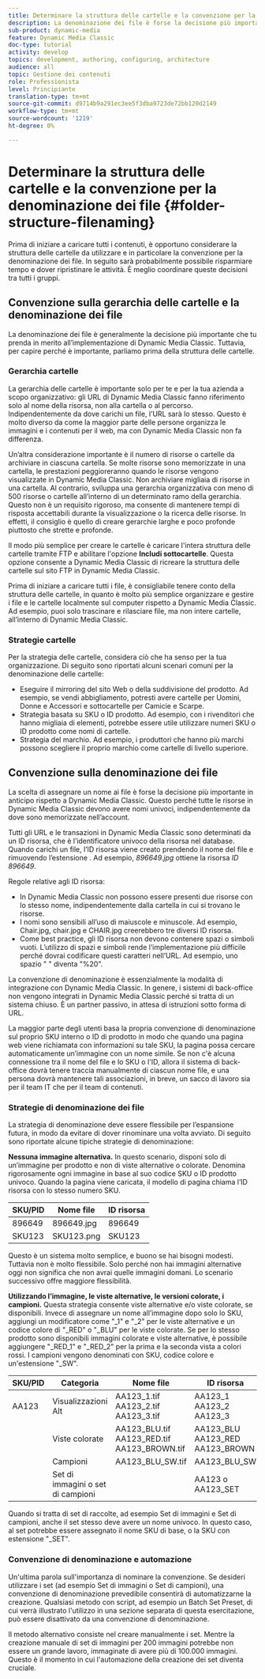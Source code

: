 ```yaml
---
title: Determinare la struttura delle cartelle e la convenzione per la denominazione dei file
description: La denominazione dei file è forse la decisione più importante da prendere durante l’implementazione di Dynamic Media Classic. Anche la struttura delle cartelle è importante. Scopri perché è così importante e possibile adottare approcci per la struttura delle cartelle e i nomi dei file.
sub-product: dynamic-media
feature: Dynamic Media Classic
doc-type: tutorial
activity: develop
topics: development, authoring, configuring, architecture
audience: all
topic: Gestione dei contenuti
role: Professionista
level: Principiante
translation-type: tm+mt
source-git-commit: d9714b9a291ec3ee5f3dba9723de72bb120d2149
workflow-type: tm+mt
source-wordcount: '1219'
ht-degree: 0%

---
```



# Determinare la struttura delle cartelle e la convenzione per la denominazione dei file {#folder-structure-filenaming}

Prima di iniziare a caricare tutti i contenuti, è opportuno considerare la struttura delle cartelle da utilizzare e in particolare la convenzione per la denominazione dei file. In seguito sarà probabilmente possibile risparmiare tempo e dover ripristinare le attività. È meglio coordinare queste decisioni tra tutti i gruppi.

## Convenzione sulla gerarchia delle cartelle e la denominazione dei file

La denominazione dei file è generalmente la decisione più importante che tu prenda in merito all’implementazione di Dynamic Media Classic. Tuttavia, per capire perché è importante, parliamo prima della struttura delle cartelle.

### Gerarchia cartelle

La gerarchia delle cartelle è importante solo per te e per la tua azienda a scopo organizzativo: gli URL di Dynamic Media Classic fanno riferimento solo al nome della risorsa, non alla cartella o al percorso. Indipendentemente da dove carichi un file, l’URL sarà lo stesso. Questo è molto diverso da come la maggior parte delle persone organizza le immagini e i contenuti per il web, ma con Dynamic Media Classic non fa differenza.

Un’altra considerazione importante è il numero di risorse o cartelle da archiviare in ciascuna cartella. Se molte risorse sono memorizzate in una cartella, le prestazioni peggioreranno quando le risorse vengono visualizzate in Dynamic Media Classic. Non archiviare migliaia di risorse in una cartella. Al contrario, sviluppa una gerarchia organizzativa con meno di 500 risorse o cartelle all’interno di un determinato ramo della gerarchia. Questo non è un requisito rigoroso, ma consente di mantenere tempi di risposta accettabili durante la visualizzazione o la ricerca delle risorse. In effetti, il consiglio è quello di creare gerarchie larghe e poco profonde piuttosto che strette e profonde.

Il modo più semplice per creare le cartelle è caricare l&#39;intera struttura delle cartelle tramite FTP e abilitare l&#39;opzione **Includi sottocartelle**. Questa opzione consente a Dynamic Media Classic di ricreare la struttura delle cartelle sul sito FTP in Dynamic Media Classic.

Prima di iniziare a caricare tutti i file, è consigliabile tenere conto della struttura delle cartelle, in quanto è molto più semplice organizzare e gestire i file e le cartelle localmente sul computer rispetto a Dynamic Media Classic. Ad esempio, puoi solo trascinare e rilasciare file, ma non intere cartelle, all’interno di Dynamic Media Classic.

### Strategie cartelle

Per la strategia delle cartelle, considera ciò che ha senso per la tua organizzazione. Di seguito sono riportati alcuni scenari comuni per la denominazione delle cartelle:

- Eseguire il mirroring del sito Web o della suddivisione del prodotto. Ad esempio, se vendi abbigliamento, potresti avere cartelle per Uomini, Donne e Accessori e sottocartelle per Camicie e Scarpe.
- Strategia basata su SKU o ID prodotto. Ad esempio, con i rivenditori che hanno migliaia di elementi, potrebbe essere utile utilizzare numeri SKU o ID prodotto come nomi di cartelle.
- Strategia del marchio. Ad esempio, i produttori che hanno più marchi possono scegliere il proprio marchio come cartelle di livello superiore.

## Convenzione sulla denominazione dei file

La scelta di assegnare un nome ai file è forse la decisione più importante in anticipo rispetto a Dynamic Media Classic. Questo perché tutte le risorse in Dynamic Media Classic devono avere nomi univoci, indipendentemente da dove sono memorizzate nell’account.

Tutti gli URL e le transazioni in Dynamic Media Classic sono determinati da un ID risorsa, che è l’identificatore univoco della risorsa nel database. Quando carichi un file, l’ID risorsa viene creato prendendo il nome del file e rimuovendo l’estensione . Ad esempio, _896649.jpg_ ottiene la risorsa _ID 896649_.

Regole relative agli ID risorsa:

- In Dynamic Media Classic non possono essere presenti due risorse con lo stesso nome, indipendentemente dalla cartella in cui si trovano le risorse.
- I nomi sono sensibili all’uso di maiuscole e minuscole. Ad esempio, Chair.jpg, chair.jpg e CHAIR.jpg creerebbero tre diversi ID risorsa.
- Come best practice, gli ID risorsa non devono contenere spazi o simboli vuoti. L’utilizzo di spazi e simboli rende l’implementazione più difficile perché dovrai codificare questi caratteri nell’URL. Ad esempio, uno spazio &quot; &quot; diventa &quot;%20&quot;.

La convenzione di denominazione è essenzialmente la modalità di integrazione con Dynamic Media Classic. In genere, i sistemi di back-office non vengono integrati in Dynamic Media Classic perché si tratta di un sistema chiuso. È un partner passivo, in attesa di istruzioni sotto forma di URL.

La maggior parte degli utenti basa la propria convenzione di denominazione sul proprio SKU interno o ID di prodotto in modo che quando una pagina web viene richiamata con informazioni su tale SKU, la pagina possa cercare automaticamente un’immagine con un nome simile. Se non c&#39;è alcuna connessione tra il nome del file e lo SKU o l&#39;ID, allora il sistema di back-office dovrà tenere traccia manualmente di ciascun nome file, e una persona dovrà mantenere tali associazioni, in breve, un sacco di lavoro sia per il team IT che per il team di contenuti.

### Strategie di denominazione dei file

La strategia di denominazione deve essere flessibile per l’espansione futura, in modo da evitare di dover rinominare una volta avviato. Di seguito sono riportate alcune tipiche strategie di denominazione:

**Nessuna immagine alternativa.** In questo scenario, disponi solo di un’immagine per prodotto e non di viste alternative o colorate. Denomina rigorosamente ogni immagine in base al suo codice SKU o ID prodotto univoco. Quando la pagina viene caricata, il modello di pagina chiama l’ID risorsa con lo stesso numero SKU.

| SKU/PID | Nome file | ID risorsa |
| ------- | ---------- | -------- |
| 896649 | 896649.jpg | 896649 |
| SKU123 | SKU123.png | SKU123 |

Questo è un sistema molto semplice, e buono se hai bisogni modesti. Tuttavia non è molto flessibile. Solo perché non hai immagini alternative oggi non significa che non avrai quelle immagini domani. Lo scenario successivo offre maggiore flessibilità.

**Utilizzando l’immagine, le viste alternative, le versioni colorate, i campioni.** Questa strategia consente viste alternative e/o viste colorate, se disponibili. Invece di assegnare un nome all’immagine dopo solo lo SKU, aggiungi un modificatore come &quot;_1&quot; e &quot;_2&quot; per le viste alternative e un codice colore di &quot;_RED&quot; o &quot;_BLU&quot; per le viste colorate. Se per lo stesso prodotto sono disponibili immagini colorate e viste alternative, è possibile aggiungere &quot;_RED_1&quot; e &quot;_RED_2&quot; per la prima e la seconda vista a colori rossi. I campioni vengono denominati con SKU, codice colore e un&#39;estensione &quot;_SW&quot;.

| SKU/PID | Categoria | Nome file | ID risorsa |
| ------- | ----------------------- | ------------------------------------------- | ------------------------------- |
| AA123 | Visualizzazioni Alt | AA123_1.tif AA123_2.tif AA123_3.tif | AA123_1 AA123_2 AA123_3 |
|  | Viste colorate | AA123_BLU.tif AA123_RED.tif AA123_BROWN.tif | AA123_BLU AA123_RED AA123_BROWN |
|  | Campioni | AA123_BLU_SW.tif | AA123_BLU_SW |
|  | Set di immagini o set di campioni |  | AA123 o AA123_SET | — |

Quando si tratta di set di raccolte, ad esempio Set di immagini e Set di campioni, anche il set stesso deve avere un nome univoco. In questo caso, al set potrebbe essere assegnato il nome SKU di base, o la SKU con estensione &quot;_SET&quot;.

### Convenzione di denominazione e automazione

Un&#39;ultima parola sull&#39;importanza di nominare la convenzione. Se desideri utilizzare i set (ad esempio Set di immagini o Set di campioni), una convenzione di denominazione prevedibile consentirà di automatizzarne la creazione. Qualsiasi metodo con script, ad esempio un Batch Set Preset, di cui verrà illustrato l&#39;utilizzo in una sezione separata di questa esercitazione, può essere disattivato da una convenzione di denominazione.

Il metodo alternativo consiste nel creare manualmente i set. Mentre la creazione manuale di set di immagini per 200 immagini potrebbe non essere un grande lavoro, immaginate di avere più di 100.000 immagini. Questo è il momento in cui l&#39;automazione della creazione dei set diventa cruciale.
